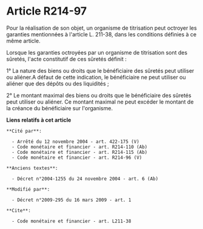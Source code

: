 # Article R214-97

Pour la réalisation de son objet, un organisme de titrisation peut octroyer les garanties mentionnées à l'article L. 211-38,
dans les conditions définies à ce même article. 

Lorsque les garanties octroyées par un organisme de titrisation sont des sûretés, l'acte constitutif de ces sûretés
définit : 

1° La nature des biens ou droits que le bénéficiaire des sûretés peut utiliser ou aliéner.A défaut de cette indication, le
bénéficiaire ne peut utiliser ou aliéner que des dépôts ou des liquidités ; 

2° Le montant maximal des biens ou droits que le bénéficiaire des sûretés peut utiliser ou aliéner. Ce montant maximal ne
peut excéder le montant de la créance du bénéficiaire sur l'organisme.

**Liens relatifs à cet article**

	**Cité par**:

	  - Arrêté du 12 novembre 2004 - art. 422-175 (V)
	  - Code monétaire et financier - art. R214-110 (Ab)
	  - Code monétaire et financier - art. R214-115 (Ab)
	  - Code monétaire et financier - art. R214-96 (V)

	**Anciens textes**:

	  - Décret n°2004-1255 du 24 novembre 2004 - art. 6 (Ab)

	**Modifié par**:

	  - Décret n°2009-295 du 16 mars 2009 - art. 1

	**Cite**:

	  - Code monétaire et financier - art. L211-38
